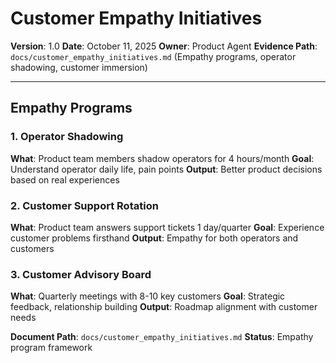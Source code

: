 # Customer Empathy Initiatives

**Version**: 1.0
**Date**: October 11, 2025
**Owner**: Product Agent
**Evidence Path**: `docs/customer_empathy_initiatives.md` (Empathy programs, operator shadowing, customer immersion)

---

## Empathy Programs

### 1. Operator Shadowing

**What**: Product team members shadow operators for 4 hours/month
**Goal**: Understand operator daily life, pain points
**Output**: Better product decisions based on real experiences

### 2. Customer Support Rotation

**What**: Product team answers support tickets 1 day/quarter
**Goal**: Experience customer problems firsthand
**Output**: Empathy for both operators and customers

### 3. Customer Advisory Board

**What**: Quarterly meetings with 8-10 key customers
**Goal**: Strategic feedback, relationship building
**Output**: Roadmap alignment with customer needs

**Document Path**: `docs/customer_empathy_initiatives.md`
**Status**: Empathy program framework

